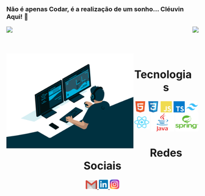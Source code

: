 ### Não é apenas Codar, é a realização de um sonho... Cléuvin Aqui! 👋

<div>
  
  <img  height="130em" src="https://github-readme-stats.vercel.app/api?username=Cleuvin-dev&show_icons=true&theme=transparent&include_all_commits=true&count_private=true"/>
  <img align="right" height="110em" src="https://github-readme-stats.vercel.app/api/top-langs/?username=Cleuvin-dev&layout=compact&langs_count=16&theme=transparent"/>
</div>
<br>


<br>

<div  align="center"> 
  <div style="display: inline_block"><br>
    <img align="left" height="250" alt="coding-time" src="code.gif">
    <h1 align="center">Tecnologias</h1>
    <img align="center" height="30" width="30" alt="html-icon" src="https://raw.githubusercontent.com/devicons/devicon/master/icons/html5/html5-original.svg">
    <img align="center" height="30" width="30" alt="css-icon" src="https://raw.githubusercontent.com/devicons/devicon/master/icons/css3/css3-original.svg">
    <img align="center" height="30" width="30" alt="js-icon"  src="https://raw.githubusercontent.com/devicons/devicon/master/icons/javascript/javascript-plain.svg">
    <img align="center" height="30" width="30" alt="ts-icon"  src="https://github.com/devicons/devicon/blob/master/icons/typescript/typescript-original.svg">
    <img align="center" height="30" width="30" alt="tailwind-icon"  src="https://github.com/devicons/devicon/blob/master/icons/tailwindcss/tailwindcss-original.svg">
    <img align="center" height="35" width="40" alt="react-icon" src="https://raw.githubusercontent.com/devicons/devicon/master/icons/react/react-original.svg">
    <img align="center" height="50" width="60" alt="Java-icon" src="https://github.com/devicons/devicon/blob/master/icons/java/java-original-wordmark.svg">
    <img align="center" height="50" width="60" alt="Spring-icon" src="https://github.com/devicons/devicon/blob/master/icons/spring/spring-original-wordmark.svg">
    <!-- <img align="center" height="50" width="60" alt="python-icon" src="https://github.com/devicons/devicon/blob/master/icons/python/python-original-wordmark.svg"> -->
   <!-- <img align="center" height="40" width="50" alt="Csharp-icon" src="https://github.com/devicons/devicon/blob/master/icons/csharp/csharp-original.svg"> -->
   <!-- <img align="center" height="50" width="60" alt="dotNet-icon" src="https://github.com/devicons/devicon/blob/master/icons/dotnetcore/dotnetcore-original.svg"> --> 
   <!-- <img align="center" height="50" width="60" alt="django-icon" src="https://github.com/devicons/devicon/blob/master/icons/django/django-plain-wordmark.svg">  -->  
   </div>
  
<div>
     <h1 align="center">Redes Sociais</h1>
    <a href = "mailto: cleuvin.dev@gmail.com">
      <img width="30" src="gmail.svg">
    </a>
    <a href = "https://www.linkedin.com/in/cleuvin/">
      <img width="25" src="https://github.com/devicons/devicon/blob/master/icons/linkedin/linkedin-original.svg">
    </a>
     <a href = "https://www.instagram.com/cleuvin7/">
      <img width="25" src="instagram.png">
    </a>
</div>
    
